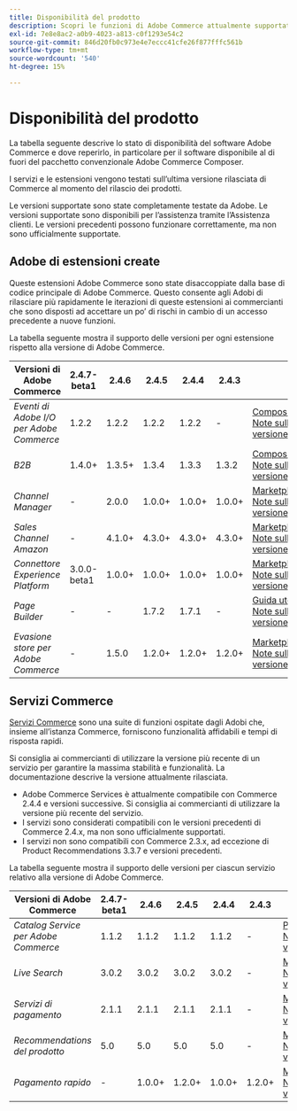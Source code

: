 ```yaml
---
title: Disponibilità del prodotto
description: Scopri le funzioni di Adobe Commerce attualmente supportate e verificane la compatibilità con specifiche versioni di Adobe Commerce.
exl-id: 7e8e8ac2-a0b9-4023-a813-c0f1293e54c2
source-git-commit: 846d20fb0c973e4e7eccc41cfe26f877fffc561b
workflow-type: tm+mt
source-wordcount: '540'
ht-degree: 15%

---
```


# Disponibilità del prodotto

La tabella seguente descrive lo stato di disponibilità del software Adobe Commerce e dove reperirlo, in particolare per il software disponibile al di fuori del pacchetto convenzionale Adobe Commerce Composer.

I servizi e le estensioni vengono testati sull’ultima versione rilasciata di Commerce al momento del rilascio dei prodotti.

Le versioni supportate sono state completamente testate da Adobe. Le versioni supportate sono disponibili per l’assistenza tramite l’Assistenza clienti. Le versioni precedenti possono funzionare correttamente, ma non sono ufficialmente supportate.

## Adobe di estensioni create

Queste estensioni Adobe Commerce sono state disaccoppiate dalla base di codice principale di Adobe Commerce. Questo consente agli Adobi di rilasciare più rapidamente le iterazioni di queste estensioni ai commercianti che sono disposti ad accettare un po’ di rischi in cambio di un accesso precedente a nuove funzioni.

La tabella seguente mostra il supporto delle versioni per ogni estensione rispetto alla versione di Adobe Commerce.

| **Versioni di Adobe Commerce** | 2.4.7-beta1 | 2.4.6 | 2.4.5 | 2.4.4 | 2.4.3 |                                                                                                                                                                                                                                          |
|----------------------------------------|-------------|--------|--------|--------|--------|------------------------------------------------------------------------------------------------------------------------------------------------------------------------------------------------------------------------------------------|
| _Eventi di Adobe I/O per Adobe Commerce_ | 1.2.2 | 1.2.2 | 1.2.2 | 1.2.2 | - | [Compositore](https://developer.adobe.com/commerce/events/get-started/installation/) <br/>[Note sulla versione](https://developer.adobe.com/commerce/events/get-started/release-notes/) |
| _B2B_ | 1.4.0+ | 1.3.5+ | 1.3.4 | 1.3.3 | 1.3.2 | [Compositore](https://experienceleague.adobe.com/docs/commerce-admin/b2b/install.html) <br/> [Note sulla versione](https://experienceleague.adobe.com/docs/commerce-admin/b2b/release-notes.html) |
| _Channel Manager_ | - | 2.0.0 | 1.0.0+ | 1.0.0+ | 1.0.0+ | [Marketplace](https://commercemarketplace.adobe.com/magento-channel-manager.html)<br/> [Note sulla versione](https://experienceleague.adobe.com/docs/commerce-channels/channel-manager/release-notes.html) |
| _Sales Channel Amazon_ | - | 4.1.0+ | 4.3.0+ | 4.3.0+ | 4.3.0+ | [Marketplace](https://commercemarketplace.adobe.com/magento-module-amazon.html)<br/> [Note sulla versione](https://experienceleague.adobe.com/docs/commerce-channels/amazon/release-notes.html) |
| _Connettore Experience Platform_ | 3.0.0-beta1 | 1.0.0+ | 1.0.0+ | 1.0.0+ | 1.0.0+ | [Marketplace](https://commercemarketplace.adobe.com/magento-experience-platform-connector.html)<br/>[Note sulla versione](https://experienceleague.adobe.com/docs/commerce-merchant-services/experience-platform-connector/release-notes.html) |
| _Page Builder_ | - | - | 1.7.2 | 1.7.1 | - | [Guida utente](https://experienceleague.adobe.com/docs/commerce-admin/page-builder/guide-overview.html)<br/> [Note sulla versione](https://experienceleague.adobe.com/docs/commerce-admin/page-builder/release-notes.html) |              |
| _Evasione store per Adobe Commerce_ | - | 1.5.0 | 1.2.0+ | 1.2.0+ | 1.2.0+ | [Marketplace](https://commercemarketplace.adobe.com/store-fulfillment-magento-walmart.html)<br/> [Note sulla versione](https://experienceleague.adobe.com/docs/commerce-merchant-services/store-fulfillment/release-notes.html) |

## Servizi Commerce

[Servizi Commerce](https://experienceleague.adobe.com/docs/commerce-merchant-services/user-guides/home.html) sono una suite di funzioni ospitate dagli Adobi che, insieme all’istanza Commerce, forniscono funzionalità affidabili e tempi di risposta rapidi.

Si consiglia ai commercianti di utilizzare la versione più recente di un servizio per garantire la massima stabilità e funzionalità. La documentazione descrive la versione attualmente rilasciata.

* Adobe Commerce Services è attualmente compatibile con Commerce 2.4.4 e versioni successive. Si consiglia ai commercianti di utilizzare la versione più recente del servizio.
* I servizi sono considerati compatibili con le versioni precedenti di Commerce 2.4.x, ma non sono ufficialmente supportati.
* I servizi non sono compatibili con Commerce 2.3.x, ad eccezione di Product Recommendations 3.3.7 e versioni precedenti.

La tabella seguente mostra il supporto delle versioni per ciascun servizio relativo alla versione di Adobe Commerce.

| **Versioni di Adobe Commerce** | 2.4.7-beta1 | 2.4.6 | 2.4.5 | 2.4.4 | 2.4.3 |                                                                                                                                                                                                                                                |
|--------------------------------------|-------------|--------|--------|--------|--------|------------------------------------------------------------------------------------------------------------------------------------------------------------------------------------------------------------------------------------------------|
| _Catalog Service per Adobe Commerce_ | 1.1.2 | 1.1.2 | 1.1.2 | 1.1.2 | - | [Panoramica](https://experienceleague.adobe.com/docs/commerce-merchant-services/catalog-service/guide-overview.html)<br/> [Note sulla versione](https://experienceleague.adobe.com/docs/commerce-merchant-services/catalog-service/release-notes.html) |
| _Live Search_ | 3.0.2 | 3.0.2 | 3.0.2 | 3.0.2 | - | [Marketplace](https://commercemarketplace.adobe.com/magento-live-search.html)<br/>[Note sulla versione](https://experienceleague.adobe.com/docs/commerce-merchant-services/live-search/release-notes.html) |
| _Servizi di pagamento_ | 2.1.1 | 2.1.1 | 2.1.1 | 2.1.1 | - | [Marketplace](https://commercemarketplace.adobe.com/magento-payment-services.html)<br/> [Note sulla versione](https://experienceleague.adobe.com/docs/commerce-merchant-services/payment-services/release-notes.html) |
| _Recommendations del prodotto_ | 5.0 | 5.0 | 5.0 | 5.0 | - | [Marketplace](https://commercemarketplace.adobe.com/magento-product-recommendations.html)<br/> [Note sulla versione](https://experienceleague.adobe.com/docs/commerce-merchant-services/product-recommendations/release-notes.html) |
| _Pagamento rapido_ | - | 1.0.0+ | 1.2.0+ | 1.0.0+ | 1.2.0+ | [Marketplace](https://commercemarketplace.adobe.com/magento-quick-checkout.html)<br/> [Note sulla versione](https://experienceleague.adobe.com/docs/commerce-merchant-services/product-recommendations/release-notes.html) |
